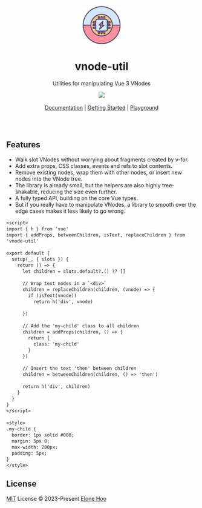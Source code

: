 <div align="center">
  <img src="./public/logo.svg" wigth='100px' height='100px' />
</div>

<h1 align="center">
  vnode-util
</h1>

<p align="center">
Utilities for manipulating Vue 3 VNodes
<p>

<p align="center">
  <a href="https://www.npmjs.com/package/vnode-util"><img src="https://img.shields.io/npm/v/vnode-util?color=43B36B&label="></a>
<p>

<p align="center">
 <a href="https://vnode-util.elonehoo.me">Documentation</a> | <a href="https://vnode-util.elonehoo.me/guide/">Getting Started</a> | <a href="https://stackblitz.com/edit/vnode-util?file=src/App.vue">Playground</a>
</p>
<br>
<br>

## Features

- Walk slot VNodes without worrying about fragments created by v-for.
- Add extra props, CSS classes, events and refs to slot contents.
- Remove existing nodes, wrap them with other nodes, or insert new nodes into the VNode tree.
- The library is already small, but the helpers are also highly tree-shakable, reducing the size even further.
- A fully typed API, building on the core Vue types.
- But if you really have to manipulate VNodes, a library to smooth over the edge cases makes it less likely to go wrong.

```vue
<script>
import { h } from 'vue'
import { addProps, betweenChildren, isText, replaceChildren } from 'vnode-util'

export default {
  setup(_, { slots }) {
    return () => {
      let children = slots.default?.() ?? []

      // Wrap text nodes in a `<div>`
      children = replaceChildren(children, (vnode) => {
        if (isText(vnode))
          return h('div', vnode)

      })

      // Add the 'my-child' class to all children
      children = addProps(children, () => {
        return {
          class: 'my-child'
        }
      })

      // Insert the text 'then' between children
      children = betweenChildren(children, () => 'then')

      return h('div', children)
    }
  }
}
</script>

<style>
.my-child {
  border: 1px solid #000;
  margin: 5px 0;
  max-width: 200px;
  padding: 5px;
}
</style>
```

## License

[MIT](./LICENSE) License © 2023-Present [Elone Hoo](https://github.com/elonehoo)
